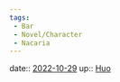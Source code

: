 ```yaml
---
tags:
 - Bar
 - Novel/Character
 - Nacaria
---
```


date:: [2022-10-29](Daily_Note/2022-10-29.md)
up:: [Huo](Huo.md)



